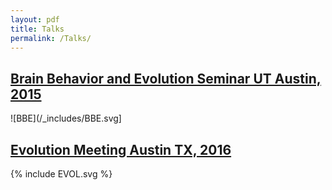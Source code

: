 ```yaml
---
layout: pdf
title: Talks
permalink: /Talks/
---
```

## [Brain Behavior and Evolution Seminar UT Austin, 2015](https://figshare.com/articles/Evolution_of_the_melanocortin_system_in_Salmonids/1598199)
![BBE](/_includes/BBE.svg]

## [Evolution Meeting Austin TX, 2016](https://figshare.com/articles/When_Opportunity_Knocks_Brain_Activity_Patterns_in_a_Social_Climber/3438551)
{% include EVOL.svg %}